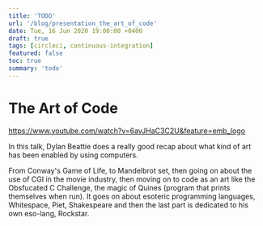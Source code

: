 ```yaml
---
title: 'TODO'
url: '/blog/presentation_the_art_of_code'
date: Tue, 16 Jun 2020 19:00:00 +0400
draft: true
tags: [circleci, continuous-integration]
featured: false
toc: true
summary: 'todo'
---
```


# The Art of Code

https://www.youtube.com/watch?v=6avJHaC3C2U&feature=emb_logo

In this talk, Dylan Beattie does a really good recap about what kind of art has been enabled by using computers.

From Conway's Game of Life, to Mandelbrot set, then going on about the use of CGI in the movie industry, then moving on to code as an art like the Obsfucated C Challenge, the magic of Quines (program that prints themselves when run). It goes on about esoteric programming languages, Whitespace, Piet, Shakespeare and then the last part is dedicated to his own eso-lang, Rockstar.
